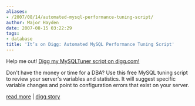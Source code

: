 ```yaml
---
aliases:
- /2007/08/14/automated-mysql-performance-tuning-script/
author: Major Hayden
date: 2007-08-15 03:22:29
tags:
- database
title: 'It’s on Digg: Automated MySQL Performance Tuning Script'
---
```


Help me out! [Digg my MySQLTuner script on digg.com!][1]

Don't have the money or time for a DBA? Use this free MySQL tuning script to review your server's variables and statistics. It will suggest specific variable changes and point to configuration errors that exist on your server.

[read more][2] | [digg story][1]

 [1]: http://digg.com/linux_unix/Automated_MySQL_Performance_Tuning_Script
 [2]: http://mysqltuner.com/